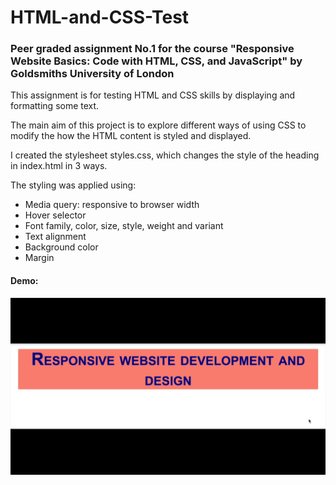 # HTML-and-CSS-Test
### Peer graded assignment No.1 for the course "Responsive Website Basics: Code with HTML, CSS, and JavaScript" by Goldsmiths University of London

This assignment is for testing HTML and CSS skills by displaying and formatting some text.

The main aim of this project is to explore different ways of using CSS to modify the how the HTML content is styled and displayed.

I created the stylesheet styles.css, which changes the style of the heading in index.html in 3 ways.

The styling was applied using:
- Media query: responsive to browser width
- Hover selector
- Font family, color, size, style, weight and variant
- Text alignment
- Background color
- Margin

#### Demo:

![Demo gif](https://github.com/armin-es/HTML-and-CSS-Test/blob/master/gif/media-query.gif)